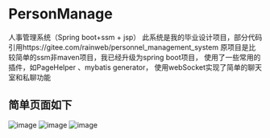 # PersonManage
人事管理系统（Spring boot+ssm + jsp）
此系统是我的毕业设计项目，部分代码引用https://gitee.com/rainweb/personnel_management_system
原项目是比较简单的ssm非maven项目，我已经升级为spring boot项目，
使用了一些常用的插件，如PageHelper 、mybatis generator，
使用webSocket实现了简单的聊天室和私聊功能
## 简单页面如下
![image](http://github.com/GuoMinJim/PersonManage/raw/master/images/login.jpg)
![image](http://github.com/GuoMinJim/PersonManage/raw/master/images/index.png)
![image](http://github.com/GuoMinJim/PersonManage/raw/master/images/table.jpg)